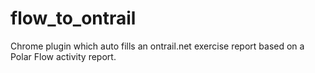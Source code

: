 # flow_to_ontrail
Chrome plugin which auto fills an ontrail.net exercise report based on a Polar Flow activity report.
